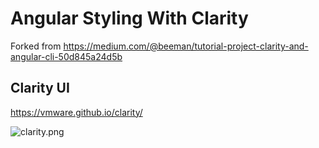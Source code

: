 # Angular Styling With Clarity

Forked from https://medium.com/@beeman/tutorial-project-clarity-and-angular-cli-50d845a24d5b

## Clarity UI
https://vmware.github.io/clarity/

![clarity.png](#file:35b9e29a-089f-b9fe-acc4-c31ae15f459e)
